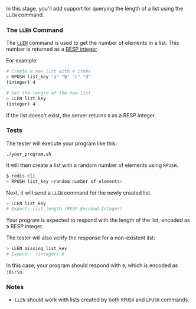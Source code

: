 In this stage, you'll add support for querying the length of a list using the `LLEN` command.

### The `LLEN` Command

The [`LLEN`](https://redis.io/docs/latest/commands/llen/) command is used to get the number of elements in a list. This number is returned as a [RESP integer](https://redis.io/docs/latest/develop/reference/protocol-spec/#integers).

For example:

```bash
# Create a new list with 4 items
> RPUSH list_key "a" "b" "c" "d"
(integer) 4

# Get the length of the new list
> LLEN list_key
(integer) 4
```

If the list doesn't exist, the server returns `0` as a RESP integer.

### Tests

The tester will execute your program like this:

```
./your_program.sh
```

It will then create a list with a random number of elements using `RPUSH`.

```bash
$ redis-cli
> RPUSH list_key <random number of elements>
```

Next, it will send a `LLEN` command for the newly created list. 

```bash
> LLEN list_key
# Expect: list_length (RESP Encoded Integer)
```

Your program is expected to respond with the length of the list, encoded as a RESP integer.

The tester will also verify the response for a non-existent list:

```bash
> LLEN missing_list_key
# Expect:  (integer) 0
```

In this case, your program should respond with `0`, which is encoded as `:0\r\n`.

### Notes
- `LLEN` should work with lists created by both `RPUSH` and `LPUSH` commands.
